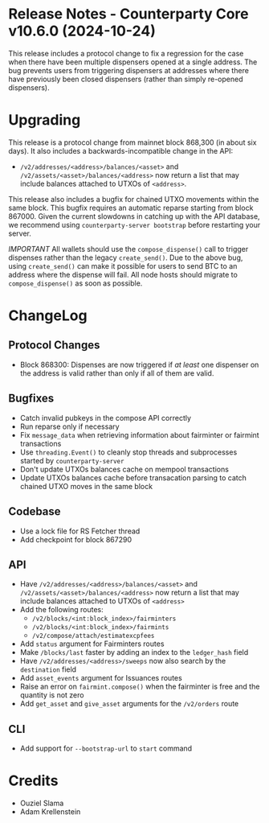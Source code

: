 # Release Notes - Counterparty Core v10.6.0 (2024-10-24)

This release includes a protocol change to fix a regression for the case when there have been multiple dispensers opened at a single address. The bug prevents users from triggering dispensers at addresses where there have previously been closed dispensers (rather than simply re-opened dispensers). 


# Upgrading

This release is a protocol change from mainnet block 868,300 (in about six days). It also includes a backwards-incompatible change in the API:

- `/v2/addresses/<address>/balances/<asset>` and `/v2/assets/<asset>/balances/<address>` now return a list that may include balances attached to UTXOs of `<address>`.

This release also includes a bugfix for chained UTXO movements within the same block. This bugfix requires an automatic reparse starting from block 867000. Given the current slowdowns in catching up with the API database, we recommend using `counterparty-server bootstrap` before restarting your server.

*IMPORTANT* All wallets should use the `compose_dispense()` call to trigger dispenses rather than the legacy `create_send()`. Due to the above bug, using `create_send()` can make it possible for users to send BTC to an address where the dispense will fail. All node hosts should migrate to `compose_dispense()` as soon as possible. 


# ChangeLog

## Protocol Changes

- Block 868300: Dispenses are now triggered if *at least* one dispenser on the address is valid rather than only if all of them are valid.

## Bugfixes

- Catch invalid pubkeys in the compose API correctly
- Run reparse only if necessary
- Fix `message_data` when retrieving information about fairminter or fairmint transactions
- Use `threading.Event()` to cleanly stop threads and subprocesses started by `counterparty-server`
- Don't update UTXOs balances cache on mempool transactions
- Update UTXOs balances cache before transacation parsing to catch chained UTXO moves in the same block

## Codebase

- Use a lock file for RS Fetcher thread
- Add checkpoint for block 867290

## API

- Have `/v2/addresses/<address>/balances/<asset>` and `/v2/assets/<asset>/balances/<address>` now return a list that may include balances attached to UTXOs of `<address>`
- Add the following routes:
    * `/v2/blocks/<int:block_index>/fairminters`
    * `/v2/blocks/<int:block_index>/fairmints`
    * `/v2/compose/attach/estimatexcpfees`
- Add `status` argument for Fairminters routes
- Make `/blocks/last` faster by adding an index to the `ledger_hash` field
- Have `/v2/addresses/<address>/sweeps` now also search by the `destination` field
- Add `asset_events` argument for Issuances routes
- Raise an error on `fairmint.compose()` when the fairminter is free and the quantity is not zero
- Add `get_asset` and `give_asset` arguments for the `/v2/orders` route

## CLI

- Add support for `--bootstrap-url` to `start` command

# Credits

* Ouziel Slama
* Adam Krellenstein
